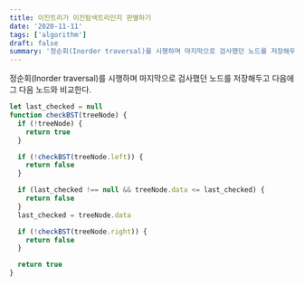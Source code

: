 ```yaml
---
title: 이진트리가 이진탐색트리인지 판별하기
date: '2020-11-11'
tags: ['algorithm']
draft: false
summary: '정순회(Inorder traversal)를 시행하며 마지막으로 검사했던 노드를 저장해두고 다음에 그 다음 노드와 비교한다.'
---
```


정순회(Inorder traversal)를 시행하며 마지막으로 검사했던 노드를 저장해두고 다음에 그 다음 노드와 비교한다.

```javascript
let last_checked = null
function checkBST(treeNode) {
  if (!treeNode) {
    return true
  }

  if (!checkBST(treeNode.left)) {
    return false
  }

  if (last_checked !== null && treeNode.data <= last_checked) {
    return false
  }
  last_checked = treeNode.data

  if (!checkBST(treeNode.right)) {
    return false
  }

  return true
}
```
